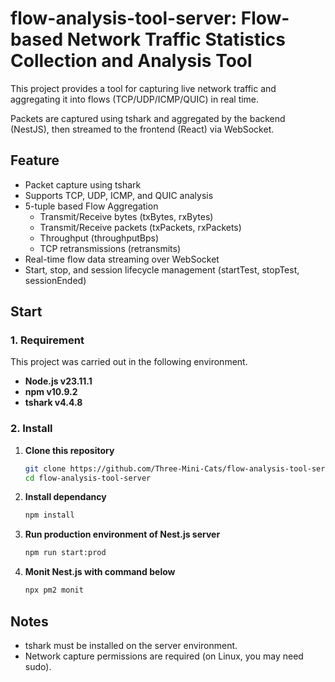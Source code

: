 # flow-analysis-tool-server: Flow-based Network Traffic Statistics Collection and Analysis Tool

This project provides a tool for capturing live network traffic and aggregating it into flows (TCP/UDP/ICMP/QUIC) in real time.

Packets are captured using tshark and aggregated by the backend (NestJS), then streamed to the frontend (React) via WebSocket.

## Feature

- Packet capture using tshark
- Supports TCP, UDP, ICMP, and QUIC analysis
- 5-tuple based Flow Aggregation
  - Transmit/Receive bytes (txBytes, rxBytes)
  - Transmit/Receive packets (txPackets, rxPackets)
  - Throughput (throughputBps)
  - TCP retransmissions (retransmits)
- Real-time flow data streaming over WebSocket
- Start, stop, and session lifecycle management (startTest, stopTest, sessionEnded)

## Start

### 1. Requirement

This project was carried out in the following environment.

- **Node.js v23.11.1**
- **npm v10.9.2**
- **tshark v4.4.8**

### 2. Install

1. **Clone this repository**
   ```bash
   git clone https://github.com/Three-Mini-Cats/flow-analysis-tool-server.git
   cd flow-analysis-tool-server
   ```

2. **Install dependancy**
   ```bash
   npm install
   ```

3. **Run production environment of Nest.js server**
    ```bash
    npm run start:prod
    ```

4. **Monit Nest.js with command below**
    ```bash
    npx pm2 monit
    ```

## Notes

- tshark must be installed on the server environment.
- Network capture permissions are required (on Linux, you may need sudo).